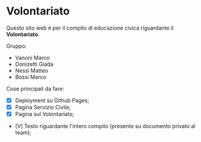 # Volontariato

Questo sito web è per il compito di educazione civica riguardante il **Volontariato**.

Gruppo:
- Vanoni Marco
- Donizetti Giada
- Nessi Matteo
- Bossi Marco

Cose principali da fare:
- [x] Deployment su Github Pages;
- [x] Pagina Servizio Civile;
- [x] Pagina sul Volontariato;
- [V] Testo riguardante l'intero compito (presente su documento privato al team);
